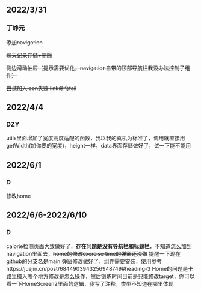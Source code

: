## 2022/3/31
### 丁峥元
~~添加navigation~~

~~聊天记录存储+删除~~

~~侧边滑动抽屉（提示需要优化，navigation自带的顶部导航栏我没办法控制子组件）~~

~~尝试加入icon失败 link命令fail~~

## 2022/4/4
### DZY
utils里面增加了宽度高度适配的函数，我以我的真机为标准了，调用就直接用getWidth(加你要的宽度)，height一样，data界面存储做好了，试一下能不能用


## 2022/6/1
### D
修改home

## 2022/6/6-2022/6/10
### D
calorie检测页面大致做好了，**存在问题是没有导航栏和标题栏**，不知道怎么加到navigation里面去，~~home的修改exercise time的弹窗还没做~~
提醒一下现在github的分支名是main
弹窗修改做好了，组件需要安装，使用参考https://juejin.cn/post/6844903943256948749#heading-3
Home的问题是卡路里摄入哪个地方修改是怎么操作，然后锻炼时间目前是只能修改target，你可以看一下HomeScreen2里面的逻辑，我写了注释，类型不知道在哪里体现
 